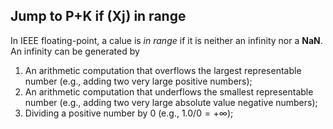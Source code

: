 ## Jump to P+K if (Xj) in range

In IEEE floating-point, a calue is *in range* if it is neither an infinity nor a **NaN**.
An infinity can be generated by
1. An arithmetic computation that overflows the largest representable number (e.g., adding two very large positive numbers);
2. An arithmetic computation that underflows the smallest representable number (e.g., adding two very large absolute value negative numbers);
3. Dividing a positive number by 0 (e.g., $`1.0/0 = +\infty`$);
